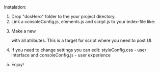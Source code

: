 Instalation:

1. Drop "dosHero" folder to the your project directory.
2. Link a consoleConfig.js, elements.js and script.js to your index-file like:

<script src="dosHero/consoleConfig.js"></script>
<script src="dosHero/source/elements.js"></script>
<script src="dosHero/source/script.js"></script>

3. Make a new <div class="consoller" id="dosHero"> with all atributes. This is a target for script where you need to post UI.
4. If you need to change settings you can edit:
    styleConfig.css - user interface
    and consoleConfig.js - user experience


5. Enjoy!